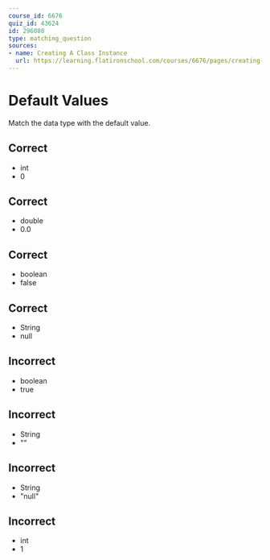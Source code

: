 ```yaml
---
course_id: 6676
quiz_id: 43624
id: 296080
type: matching_question
sources:
- name: Creating A Class Instance
  url: https://learning.flatironschool.com/courses/6676/pages/creating-objects
---
```


# Default Values

Match the data type with the default value.

## Correct

- int
- 0

## Correct

- double
- 0.0

## Correct

- boolean
- false

## Correct

- String
- null

## Incorrect

- boolean
- true

## Incorrect

- String
- \"\"

## Incorrect

- String
- "null"

## Incorrect

- int
- 1